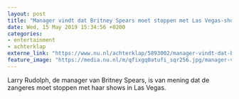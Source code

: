 ```yaml
---
layout: post
title: "Manager vindt dat Britney Spears moet stoppen met Las Vegas-shows"
date: Wed, 15 May 2019 15:34:56 +0200
categories: 
- entertainment 
- achterklap 
externe_link: "https://www.nu.nl/achterklap/5893002/manager-vindt-dat-britney-spears-moet-stoppen-met-las-vegas-shows.html"
feature_image: "https://media.nu.nl/m/qfixgq0atufi_sqr256.jpg/manager-vindt-dat-britney-spears-moet-stoppen-met-las-vegas-shows.jpg"
---
```


Larry Rudolph, de manager van Britney Spears, is van mening dat de zangeres moet stoppen met haar shows in Las Vegas.
